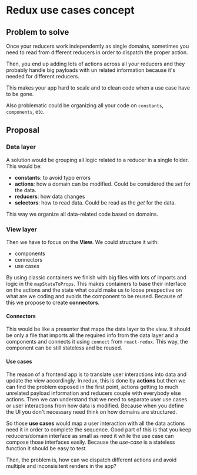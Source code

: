 # Redux use cases concept

## Problem to solve

Once your reducers work independently as single domains, sometimes you need to read from different reducers in order to dispatch the proper action.

Then, you end up adding lots of actions across all your reducers and they probably handle big payloads with un related information because it's needed for different reducers.

This makes your app hard to scale and to clean code when a use case have to be gone.

Also problematic could be organizing all your code on `constants`, `components`, etc.

## Proposal

### Data layer

A solution would be grouping all logic related to a reducer in a single folder. This would be:

- **constants**: to avoid typo errors
- **actions**: how a domain can be modified. Could be considered the *set* for the data.
- **reducers**: how data changes
- **selectors**: how to read data. Could be read as the *get* for the data.

This way we organize all data-related code based on domains.

### View layer

Then we have to focus on the **View**. We could structure it with:

- components
- connectors
- use cases

By using classic containers we finish with big files with lots of imports and logic in the `mapStateToProps`. This makes containers to base their interface on the actions and the state what could make us to loose prespective on what are we coding and avoids the component to be reused. Because of this we propose to create **connectors**.

#### Connectors

This would be like a presenter that maps the data layer to the view. It should be only a file that imports all the required info from the data layer and a components and connects it using `connect` from `react-redux`. This way, the component can be still stateless and be reused.

#### Use cases

The reason of a frontend app is to translate user interactions into data and update the view accordingly. In redux, this is done by **actions** but then we can find the problem exposed in the first point, actions getting to much unrelated payload information and reducers couple with everybody else actions. Then we can understand that we need to separate user use cases or user interactions from how data is modified. Because when you define the UI you don't necessary need think on how domains are structured.

So those **use cases** would map a user interaction with all the data actions need it in order to complete the sequence. Good part of this is that you keep reducers/domain interface as small as need it while the use case can compose those interfaces easily. Because the *use-case* is a stateless function it should be easy to test.

Then, the problem is, how can we dispatch different actions and avoid multiple and inconsisitent renders in the app?
